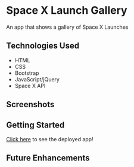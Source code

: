 # Space X Launch Gallery

An app that shows a gallery of Space X Launches

## Technologies Used
- HTML
- CSS
- Bootstrap
- JavaScript/jQuery
- Space X API

## Screenshots

## Getting Started

[Click here](https://google.com) to see the deployed app!

## Future Enhancements